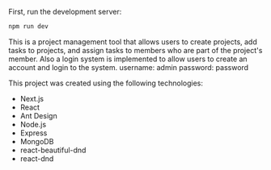 First, run the development server:

```bash
npm run dev

```

This is a project management tool that allows users to create projects, add tasks to projects, and assign tasks to members who are part of the project's member.
Also a login system is implemented to allow users to create an account and login to the system.
username: admin
password: password

This project was created using the following technologies:

- Next.js
- React
- Ant Design
- Node.js
- Express
- MongoDB
- react-beautiful-dnd
- react-dnd
